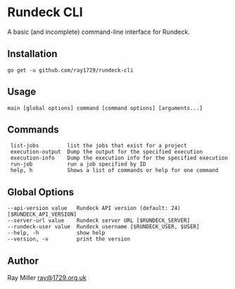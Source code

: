 # Rundeck CLI

A basic (and incomplete) command-line interface for Rundeck.

## Installation

    go get -u github.com/ray1729/rundeck-cli

## Usage

    main [global options] command [command options] [arguments...]

## Commands

     list-jobs         list the jobs that exist for a project
     execution-output  Dump the output for the specified execution
     execution-info    Dump the execution info for the specified execution
     run-job           run a job specified by ID
     help, h           Shows a list of commands or help for one command

## Global Options

    --api-version value   Rundeck API version (default: 24) [$RUNDECK_API_VERSION]
    --server-url value    Rundeck server URL [$RUNDECK_SERVER]
    --rundeck-user value  Rundeck username [$RUNDECK_USER, $USER]
    --help, -h            show help
    --version, -v         print the version

## Author

Ray Miller <ray@1729.org.uk>
